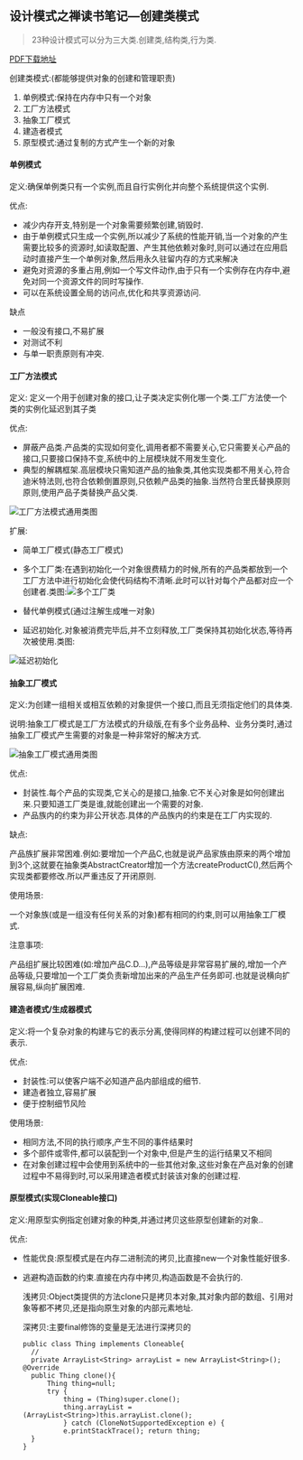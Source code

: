 ## 设计模式之禅读书笔记—创建类模式

> 23种设计模式可以分为三大类.创建类,结构类,行为类.

[PDF下载地址](https://download.csdn.net/download/qxf5777404/10395814)

创建类模式:(都能够提供对象的创建和管理职责)

1. 单例模式:保持在内存中只有一个对象
2. 工厂方法模式
3. 抽象工厂模式
4. 建造者模式
5. 原型模式:通过复制的方式产生一个新的对象

#### 单例模式

定义:确保单例类只有一个实例,而且自行实例化并向整个系统提供这个实例.

优点:

- 减少内存开支,特别是一个对象需要频繁创建,销毁时.
- 由于单例模式只生成一个实例,所以减少了系统的性能开销,当一个对象的产生需要比较多的资源时,如读取配置、产生其他依赖对象时,则可以通过在应用启动时直接产生一个单例对象,然后用永久驻留内存的方式来解决
- 避免对资源的多重占用,例如一个写文件动作,由于只有一个实例存在内存中,避免对同一个资源文件的同时写操作.
- 可以在系统设置全局的访问点,优化和共享资源访问.

缺点

- 一般没有接口,不易扩展
- 对测试不利
- 与单一职责原则有冲突.

#### 工厂方法模式

定义: 定义一个用于创建对象的接口,让子类决定实例化哪一个类.工厂方法使一个类的实例化延迟到其子类

优点:

- 屏蔽产品类.产品类的实现如何变化,调用者都不需要关心,它只需要关心产品的接口,只要接口保持不变,系统中的上层模块就不用发生变化.
- 典型的解耦框架.高层模块只需知道产品的抽象类,其他实现类都不用关心,符合迪米特法则,也符合依赖倒置原则,只依赖产品类的抽象.当然符合里氏替换原则原则,使用产品子类替换产品父类.

![工厂方法模式通用类图](https://i.loli.net/2018/07/24/5b56def5d0238.png)

扩展:

- 简单工厂模式(静态工厂模式)
- 多个工厂类:在遇到初始化一个对象很费精力的时候,所有的产品类都放到一个工厂方法中进行初始化会使代码结构不清晰.此时可以针对每个产品都对应一个创建者.类图:![多个工厂类](https://i.loli.net/2018/07/24/5b56def62dea0.png)

- 替代单例模式(通过注解生成唯一对象)
- 延迟初始化.对象被消费完毕后,并不立刻释放,工厂类保持其初始化状态,等待再次被使用.类图:

![延迟初始化](https://i.loli.net/2018/07/24/5b56def60c8ce.png)

#### 抽象工厂模式

定义:为创建一组相关或相互依赖的对象提供一个接口,而且无须指定他们的具体类.

说明:抽象工厂模式是工厂方法模式的升级版,在有多个业务品种、业务分类时,通过抽象工厂模式产生需要的对象是一种非常好的解决方式.

![抽象工厂模式通用类图](https://i.loli.net/2018/07/24/5b56def62df09.png)

优点:

- 封装性.每个产品的实现类,它关心的是接口,抽象.它不关心对象是如何创建出来.只要知道工厂类是谁,就能创建出一个需要的对象.
- 产品族内的约束为非公开状态.具体的产品族内的约束是在工厂内实现的.

缺点:

产品族扩展非常困难.例如:要增加一个产品C,也就是说产品家族由原来的两个增加到3个,这就要在抽象类AbstractCreator增加一个方法createProductC(),然后两个实现类都要修改.所以严重违反了开闭原则.

使用场景:

一个对象族(或是一组没有任何关系的对象)都有相同的约束,则可以用抽象工厂模式.

注意事项:

产品组扩展比较困难(如:增加产品C.D...),产品等级是非常容易扩展的,增加一个产品等级,只要增加一个工厂类负责新增加出来的产品生产任务即可.也就是说横向扩展容易,纵向扩展困难.

#### 建造者模式/生成器模式

定义:将一个复杂对象的构建与它的表示分离,使得同样的构建过程可以创建不同的表示.

优点:

- 封装性:可以使客户端不必知道产品内部组成的细节.
- 建造者独立,容易扩展
- 便于控制细节风险

使用场景:

- 相同方法,不同的执行顺序,产生不同的事件结果时
- 多个部件或零件,都可以装配到一个对象中,但是产生的运行结果又不相同
- 在对象创建过程中会使用到系统中的一些其他对象,这些对象在产品对象的创建过程中不易得到时,可以采用建造者模式封装该对象的创建过程.

#### 原型模式(实现Cloneable接口)

定义:用原型实例指定创建对象的种类,并通过拷贝这些原型创建新的对象..

优点:

- 性能优良:原型模式是在内存二进制流的拷贝,比直接new一个对象性能好很多.

- 逃避构造函数的约束.直接在内存中拷贝,构造函数是不会执行的.

  浅拷贝:Object类提供的方法clone只是拷贝本对象,其对象内部的数组、引用对象等都不拷贝,还是指向原生对象的内部元素地址.

  深拷贝:主要final修饰的变量是无法进行深拷贝的

  ```
  public class Thing implements Cloneable{
  	//        
  	private ArrayList<String> arrayList = new ArrayList<String>();	  @Override
  	public Thing clone(){
  		Thing thing=null;
  		try {
  			thing = (Thing)super.clone();
  			thing.arrayList = (ArrayList<String>)this.arrayList.clone();
  			} catch (CloneNotSupportedException e) {
  			e.printStackTrace(); return thing;
  	} 
  }
  ```

